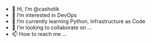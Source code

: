 - 👋 Hi, I’m @cashotik
- 👀 I’m interested in DevOps
- 🌱 I’m currently learning Python, Infrastructure as Code 
- 💞️ I’m looking to collaborate on ...
- 📫 How to reach me ...

<!---
cashotik/cashotik is a ✨ special ✨ repository because its `README.md` (this file) appears on your GitHub profile.
You can click the Preview link to take a look at your changes.
--->
